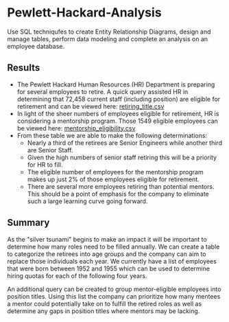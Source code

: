 # Pewlett-Hackard-Analysis
Use SQL techniqufes to create Entity Relationship Diagrams, design and manage tables, perform data modeling and complete an analysis on an employee database.

## Results
- The Pewlett Hackard Human Resources (HR) Department is preparing for several employees to retire. A quick query assisted HR in determining that 72,458 current staff (including position) are eligible for retirement and can be viewed here: [retiring_title.csv](https://github.com/gforce2332/Pewlett-Hackard-Analysis/blob/main/Data/retiring_titles.csv)
- In light of the sheer numbers of employees eligible for retirement, HR is considering a mentorship program. Those 1549 eligible employees can be viewed here: [mentorship_eligibility.csv](https://github.com/gforce2332/Pewlett-Hackard-Analysis/blob/main/Data/mentorship_eligibility.csv)
- From these table we are able to make the following determinations:
  - Nearly a third of the retirees are Senior Engineers while another third are Senior Staff.
  - Given the high numbers of senior staff retiring this will be a priority for HR to fill. 
  - The eligible number of employees for the mentorship program makes up just 2% of those employees eligible for retirement.
  - There are several more employees retiring than potential mentors. This should be a point of emphasis for the company to eliminate such a large learning curve going forward. 

## Summary
As the "silver tsunami" begins to make an impact it will be important to determine how many roles need to be filled annually. We can create a table to categorize the retirees into age groups and the company can aim to replace those individuals each year. We currently have a list of employees that were born between 1952 and 1955 which can be used to determine hiring quotas for each of the following four years. 

An additional query can be created to group mentor-eligible employees into position titles. Using this list the company can prioritize how many mentees a mentor could potentially take on to fulfill the retired roles as well as determine any gaps in position titles where mentors may be lacking. 
